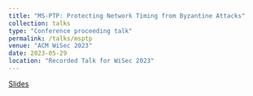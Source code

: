 ```yaml
---
title: "MS-PTP: Protecting Network Timing from Byzantine Attacks"
collection: talks
type: "Conference proceeding talk"
permalink: /talks/msptp
venue: "ACM WiSec 2023"
date: 2023-05-29
location: "Recorded Talk for WiSec 2023"
---
```


[Slides](https://shishishi123.github.io/files/slides/MS-PTP%20Presentation-WiSec%202023.pdf)
